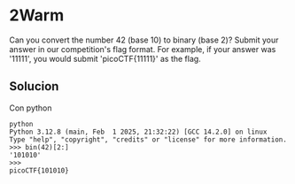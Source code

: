 # 2Warm
Can you convert the number 42 (base 10) to binary (base 2)?
Submit your answer in our competition's flag format. For example, if your answer was '11111', you would submit 'picoCTF{11111}' as the flag.

## Solucion
Con python
```
python
Python 3.12.8 (main, Feb  1 2025, 21:32:22) [GCC 14.2.0] on linux
Type "help", "copyright", "credits" or "license" for more information.
>>> bin(42)[2:]
'101010'
>>> 
picoCTF{101010}
```
